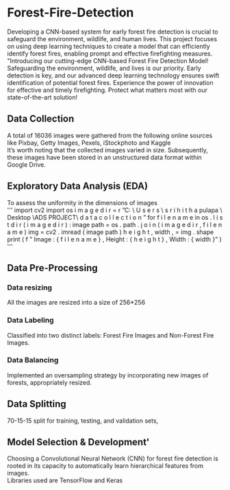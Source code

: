 # Forest-Fire-Detection
Developing a CNN-based system for early forest fire detection is crucial to safeguard the environment, wildlife, and human lives. This project focuses on using deep learning techniques to create a model that can efficiently identify forest fires, enabling prompt and effective firefighting measures.
"Introducing our cutting-edge CNN-based Forest Fire Detection Model! Safeguarding the environment, wildlife, and lives is our priority. Early detection is key, and our advanced deep learning technology ensures swift identification of potential forest fires. Experience the power of innovation for effective and timely firefighting. Protect what matters most with our state-of-the-art solution!

## Data Collection
A total of 16036 images were gathered from the following online sources like Pixbay, Getty Images, Pexels, iStockphoto and Kaggle \
It’s worth noting that the collected images varied in size. Subsequently, these images have been
stored in an unstructured data format within Google Drive.

## Exploratory Data Analysis (EDA)
To assess the uniformity in the dimensions of images \
'''
import cv2
import os
i m a g e d i r = r ”C: \ U s e r s \ s r i h i t h a pulapa \ Desktop \ADS PROJECT\ d a t a c o l l e c t i o n ”
for f i l e n a m e in os . l i s t d i r ( i m a g e d i r ) :
image path = os . path . j o i n ( i m a g e d i r , f i l e n a m e )
img = cv2 . imread ( image path )
h e i g h t , width , = img . shape
print ( f ” Image : { f i l e n a m e } , Height : { h e i g h t } , Width : { width }” )
'''

## Data Pre-Processing
### Data resizing
All the images are resized into a size of 256*256

### Data Labeling
Classified into two distinct labels: Forest Fire Images and Non-Forest Fire Images.

### Data Balancing
Implemented an oversampling strategy by incorporating new images of forests,
appropriately resized. 

## Data Splitting
70-15-15 split for training, testing, and validation sets,

## Model Selection & Development'
Choosing a Convolutional Neural Network (CNN) for forest fire detection is rooted in its capacity
to automatically learn hierarchical features from images. \
Libraries used are TensorFlow and Keras
